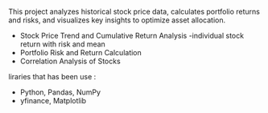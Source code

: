 This project analyzes historical stock price data, calculates portfolio returns and risks, and visualizes key insights to optimize asset allocation.

- Stock Price Trend and Cumulative Return Analysis
-individual stock return with risk and mean
- Portfolio Risk and Return Calculation
- Correlation Analysis of Stocks

liraries that has been use :
- Python, Pandas, NumPy
- yfinance, Matplotlib
